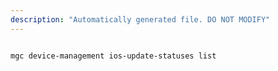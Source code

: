 ```yaml
---
description: "Automatically generated file. DO NOT MODIFY"
---
```


```cli

mgc device-management ios-update-statuses list

```